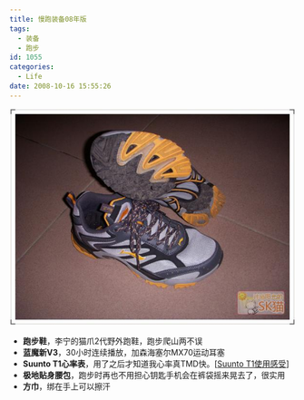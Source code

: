 ```yaml
---
title: 慢跑装备08年版
tags:
  - 装备
  - 跑步
id: 1055
categories:
  - Life
date: 2008-10-16 15:55:26
---
```


![](/images/2008/10/16_200810161608071262_6535.jpg)

*   **跑步鞋**，李宁的猫爪2代野外跑鞋，跑步爬山两不误
*   **蓝魔新V3**，30小时连续播放，加森海塞尔MX70运动耳塞
*   **Suunto T1心率表**，用了之后才知道我心率真TMD快。[[Suunto T1使用感受](/blog/post/330.html "Suunto T1使用感受")]
*   **极地贴身腰包**，跑步时再也不用担心钥匙手机会在裤袋摇来晃去了，很实用
*   **方巾**，绑在手上可以擦汗
